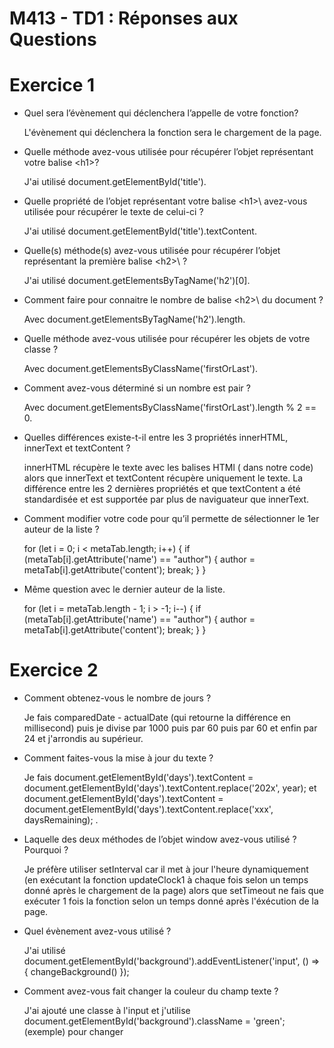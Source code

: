 # M413 - TD1 : Réponses aux Questions

# Exercice 1
-  Quel sera l’évènement qui déclenchera l’appelle de votre fonction?

    L'évènement qui déclenchera la fonction sera le chargement de la page.
    

- Quelle méthode avez-vous utilisée pour récupérer l’objet représentant votre balise \<h1>\?

    J'ai utilisé document.getElementById('title').
    

-  Quelle propriété de l’objet représentant votre balise \<h1>\ avez-vous utilisée pour récupérer le texte de celui-ci ?

    J'ai utilisé document.getElementById('title').textContent.
    

-  Quelle(s) méthode(s) avez-vous utilisée pour récupérer l’objet représentant la première balise \<h2>\ ?

    J'ai utilisé document.getElementsByTagName('h2')[0].
    

-  Comment faire pour connaitre le nombre de balise \<h2>\ du document ?

    Avec document.getElementsByTagName('h2').length.
    

-  Quelle méthode avez-vous utilisée pour récupérer les objets de votre classe ?
    
    Avec document.getElementsByClassName('firstOrLast').
    

-  Comment avez-vous déterminé si un nombre est pair ?

    Avec document.getElementsByClassName('firstOrLast').length % 2 == 0.
    

- Quelles différences existe-t-il entre les 3 propriétés innerHTML, innerText et textContent ?

    innerHTML récupère le texte avec les balises HTMl (<span> dans notre code) alors que innerText et textContent récupère uniquement le texte. La différence entre les 2 dernières propriétés et que textContent a été standardisée et est supportée par plus de naviguateur que innerText.
    

- Comment modifier votre code pour qu’il permette de sélectionner le 1er auteur de la liste ?

    for (let i = 0; i < metaTab.length; i++) {
		if (metaTab[i].getAttribute('name') == "author") {
			author = metaTab[i].getAttribute('content');
			break;
		}
	}


- Même question avec le dernier auteur de la liste.

    for (let i = metaTab.length - 1; i > -1; i--) {
		if (metaTab[i].getAttribute('name') == "author") {
			author = metaTab[i].getAttribute('content');
			break;
		}
	}


# Exercice 2
- Comment obtenez-vous le nombre de jours ?

    Je fais comparedDate - actualDate (qui retourne la différence en millisecond) puis je divise par 1000 puis par 60 puis par 60 et enfin par 24 et j'arrondis au supérieur.
    

- Comment faites-vous la mise à jour du texte ?

    Je fais  document.getElementById('days').textContent = document.getElementById('days').textContent.replace('202x', year); et document.getElementById('days').textContent = document.getElementById('days').textContent.replace('xxx', daysRemaining); .
    

- Laquelle des deux méthodes de l’objet window avez-vous utilisé ? Pourquoi ?

    Je préfère utiliser setInterval car il met à jour l'heure dynamiquement (en exécutant la fonction updateClock1 à chaque fois selon un temps donné après le chargement de la page) alors que setTimeout ne fais que exécuter 1 fois la fonction selon un temps donné après l'éxécution de la page.
    

-  Quel évènement avez-vous utilisé ?

    J'ai utilisé document.getElementById('background').addEventListener('input', () => { changeBackground() });
    

- Comment avez-vous fait changer la couleur du champ texte ?

    J'ai ajouté une classe à l'input et j'utilise document.getElementById('background').className = 'green'; (exemple) pour changer

